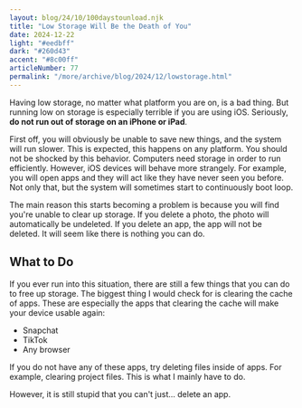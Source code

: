 ```yaml
---
layout: blog/24/10/100daystounload.njk
title: "Low Storage Will Be the Death of You"
date: 2024-12-22
light: "#eedbff"
dark: "#260d43"
accent: "#8c00ff"
articleNumber: 77
permalink: "/more/archive/blog/2024/12/lowstorage.html"
---
```

Having low storage, no matter what platform you are on, is a bad thing. But running low on storage is especially terrible if you are using iOS. Seriously, **do not run out of storage on an iPhone or iPad**.

First off, you will obviously be unable to save new things, and the system will run slower. This is expected, this happens on any platform. You should not be shocked by this behavior. Computers need storage in order to run efficiently. However, iOS devices will behave more strangely. For example, you will open apps and they will act like they have never seen you before. Not only that, but the system will sometimes start to continuously boot loop.

The main reason this starts becoming a problem is because you will find you're unable to clear up storage. If you delete a photo, the photo will automatically be undeleted. If you delete an app, the app will not be deleted. It will seem like there is nothing you can do.

## What to Do

If you ever run into this situation, there are still a few things that you can do to free up storage. The biggest thing I would check for is clearing the cache of apps. These are especially the apps that clearing the cache will make your device usable again:

- Snapchat
- TikTok
- Any browser

If you do not have any of these apps, try deleting files inside of apps. For example, clearing project files. This is what I mainly have to do.

However, it is still stupid that you can't just... delete an app.